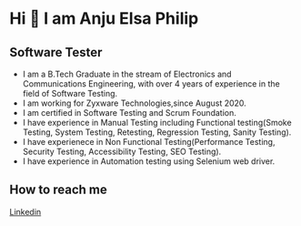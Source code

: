 # Hi :wave: I am Anju Elsa Philip

## Software Tester

* I am a B.Tech Graduate in the stream of Electronics and Communications Engineering, with over 4 years of experience in the field of Software Testing. 
* I am working for Zyxware Technologies,since August 2020.
* I am certified in Software Testing and Scrum Foundation. 
* I have experience in Manual Testing including Functional testing(Smoke Testing, System Testing, Retesting, Regression Testing, Sanity Testing).
* I have experienece in Non Functional Testing(Performance Testing, Security Testing, Accessibility Testing, SEO Testing). 
* I have experience in Automation testing using Selenium web driver.

## How to reach me
  
  [Linkedin](https://www.linkedin.com/in/anjuelsaphilip/)

